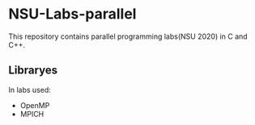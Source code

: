# NSU-Labs-parallel
This repository contains parallel programming labs(NSU 2020) in C and C++.

## Libraryes
In labs used:
* OpenMP
* MPICH
